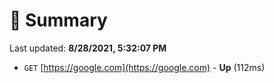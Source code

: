 # 📖 Summary
Last updated: **8/28/2021, 5:32:07 PM**

- `GET` [https://google.com](https://google.com) - **Up** (112ms)
